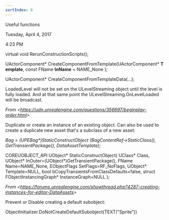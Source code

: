 ```yaml
---
sortIndex: 8
---
```


Useful functions

Tuesday, April 4, 2017

4:23 PM

virtual void RerunConstructionScripts();

UActorComponent\* CreateComponentFromTemplate(UActorComponent\* **Template**, const FName **InName** = NAME_None );

UActorComponent\* CreateComponentFromTemplateData(…);

LoadedLevel will not be set on the ULevelStreaming object until the level is fully loaded. And at that same point the ULevelStreaming.OnLevelLoaded will be broadcast.

*From &lt;<https://udn.unrealengine.com/questions/356697/beginplay-order.html>>*

Duplicate or create an instance of an existing object. Can also be used to create a duplicate new asset that's a subclass of a new asset:

*Bag = (UPEBag\*)StaticConstructObject (BagContentRef->StaticClass(), GetTransientPackage(), DataAssetTemplate);*

COREUOBJECT_API UObject\* StaticConstructObject( UClass\* Class, UObject\* InOuter=(UObject\*)GetTransientPackage(), FName Name=NAME_None, EObjectFlags SetFlags=RF_NoFlags, UObject\* Template=NULL, bool bCopyTransientsFromClassDefaults=false, struct FObjectInstancingGraph\* InstanceGraph=NULL );

*From &lt;<https://forums.unrealengine.com/showthread.php?4287-creating-instances-for-editor-DataAssets>>*

Prevent or Disable creating a default subobject:

ObjectInitializer.DoNotCreateDefaultSubobject(TEXT("Sprite"))
